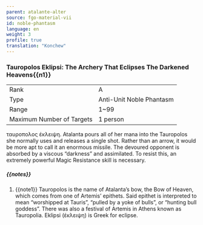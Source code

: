 ```yaml
---
parent: atalante-alter
source: fgo-material-vii
id: noble-phantasm
language: en
weight: 3
profile: true
translation: "Konchew"
---
```


### Tauropolos Eklipsi: The Archery That Eclipses The Darkened Heavens{{n1}}

<table>
  <tr><td>Rank</td><td>A</td></tr>
  <tr><td>Type</td><td>Anti-Unit Noble Phantasm</td></tr>
  <tr><td>Range</td><td>1~99</td></tr>
  <tr><td>Maximum Number of Targets</td><td>1 person</td></tr>
</table>

ταυροπολος έκλειψη.
Atalanta pours all of her mana into the Tauropolos she normally uses and releases a single shot.
Rather than an arrow, it would be more apt to call it an enormous missile.
The devoured opponent is absorbed by a viscous “darkness” and assimilated.
To resist this, an extremely powerful Magic Resistance skill is necessary.

##### {{notes}}

1. {{note1}} Tauropolos is the name of Atalanta’s bow, the Bow of Heaven, which comes from one of Artemis’ epithets. Said epithet is interpreted to mean “worshipped at Tauris”, “pulled by a yoke of bulls”, or “hunting bull goddess”. There was also a festival of Artemis in Athens known as Tauropolia. Eklipsi (έκλειψη) is Greek for eclipse.

